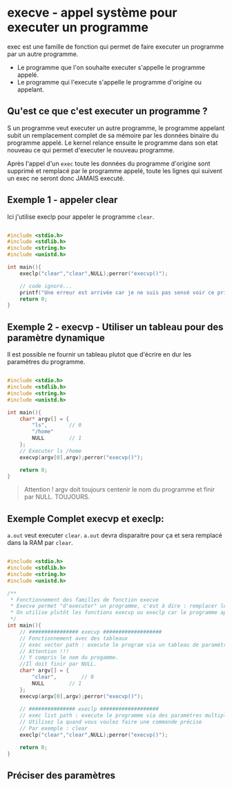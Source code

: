 # execve - appel système pour executer un programme

exec est une famille de fonction qui permet de faire executer un programme par un autre programme.

- Le programme que l'on souhaite executer s'appelle le programme appelé.
- Le programme qui l'execute s'appelle le programme d'origine ou appelant.

## Qu'est ce que c'est executer un programme ?
S un programme veut executer un autre programme, le programme appelant subit un remplacement complet de sa mémoire par les données binaire du programme appelé. Le kernel relance ensuite le programme dans son etat nouveau ce qui permet d'executer le nouveau programme.

Après l'appel d'un `exec` toute les données du programme d'origine sont supprimé et remplacé par le programme appelé, toute les lignes qui suivent un exec ne seront donc JAMAIS executé.

## Exemple 1 - appeler clear

Ici j'utilise execlp pour appeler le programme `clear`.
```c

#include <stdio.h>
#include <stdlib.h>
#include <string.h>
#include <unistd.h>

int main(){
	execlp("clear","clear",NULL);perror("execvp()");

	// code ignoré...
	printf("Une erreur est arrivée car je ne suis pas sensé voir ce printf\n");
    return 0;
}
```

## Exemple 2 - execvp - Utiliser un tableau pour des paramètre dynamique
Il est possible ne fournir un tableau plutot que d'écrire en dur les paramètres du programme.


```c

#include <stdio.h>
#include <stdlib.h>
#include <string.h>
#include <unistd.h>

int main(){
	char* argv[] = {
		"ls", 		// 0
		"/home"
		NULL		// 1
	};
	// Executer ls /home
	execvp(argv[0],argv);perror("execvp()");

    return 0;
}
```

> Attention ! argv doit toujours centenir le nom du programme et finir par NULL. TOUJOURS.

## Exemple Complet execvp et execlp:
`a.out` veut executer `clear`. `a.out` devra disparaitre pour ça et sera remplacé dans la RAM par `clear`.

```c

#include <stdio.h>
#include <stdlib.h>
#include <string.h>
#include <unistd.h>

/**
 * Fonctionnement des familles de fonction execve
 * Execve permet "d'executer" un programme, c'est à dire : remplacer le programme appelant (a.out) par un programme appelé (ls ou clear ou apt ou code)
 * On utilise plutôt les fonctions execvp ou execlp car le programme appelant est cherché dans le PATH.
 */
int main(){
	// ################ execvp ###################
	// Fonctionnement avec des tableaux
	// exec vector path : execute le program via un tableau de paramètre contenant les paramètres de la commande. 
	// Attention !!!
	// Y compris le nom du progamme. 
	//Il doit finir par NULL.
	char* argv[] = {
		"clear", 		// 0
		NULL		// 1
	};
	execvp(argv[0],argv);perror("execvp()");
	
	// ############### execlp ###################
	// exec list path : execute le programme via des paramètres multiples dont le dernier est NULL (une liste de paramètres)
	// Utilisez la quand vous voulez faire une commande précise
	// Par exemple : clear
	execlp("clear","clear",NULL);perror("execvp()");

    return 0;
}
```

## Préciser des paramètres 

